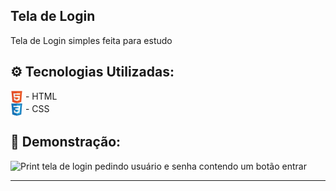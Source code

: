 ##  Tela de Login
Tela de Login simples feita para estudo

## ⚙ Tecnologias Utilizadas:

<img align="center" alt="HTML" height="20" width="20" src="https://raw.githubusercontent.com/devicons/devicon/master/icons/html5/html5-original.svg"> - HTML <br>
<img align="center" alt="CSS" height="20" width="20" src="https://raw.githubusercontent.com/devicons/devicon/master/icons/css3/css3-original.svg"> - CSS <br>

## 📸 Demonstração:

<p float="left">
<img src="https://cdn.discordapp.com/attachments/879870124813856819/901946952239943761/unknown.png" alt="Print tela de login pedindo usuário e senha contendo um botão entrar"/>
</p>
<hr>
